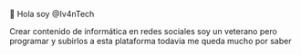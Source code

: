 👋 Hola soy @Iv4nTech

Crear contenido de informática en redes sociales soy un veterano pero programar y subirlos a esta plataforma todavia me queda mucho por saber 
